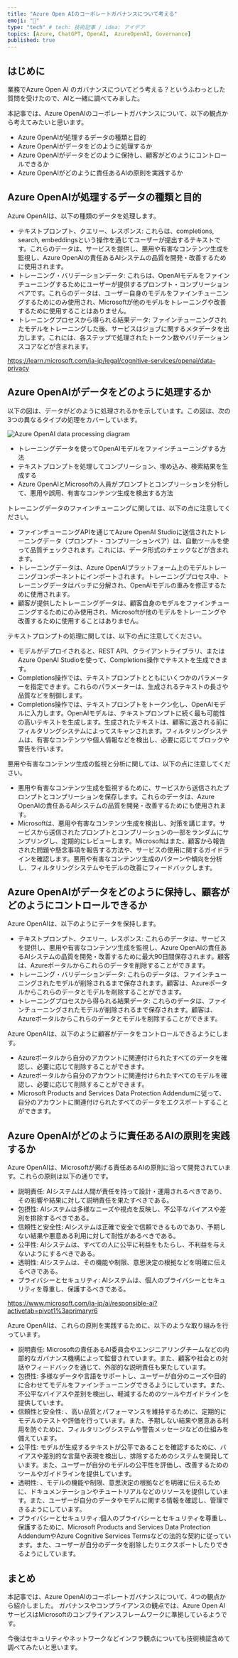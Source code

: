 ```yaml
---
title: "Azure Open AIのコーポレートガバナンスについて考える"
emoji: "🦔"
type: "tech" # tech: 技術記事 / idea: アイデア
topics: [Azure, ChatGPT, OpenAI,　AzureOpenAI, Governance]
published: true
---
```

## はじめに
業務でAzure Open AI のガバナンスについてどう考える？というふわっとした質問を受けたので、AIと一緒に調べてみました。

本記事では、Azure OpenAIのコーポレートガバナンスについて、以下の観点から考えてみたいと思います。

- Azure OpenAIが処理するデータの種類と目的
- Azure OpenAIがデータをどのように処理するか
- Azure OpenAIがデータをどのように保持し、顧客がどのようにコントロールできるか
- Azure OpenAIがどのように責任あるAIの原則を実践するか

## Azure OpenAIが処理するデータの種類と目的
Azure OpenAIは、以下の種類のデータを処理します。

- テキストプロンプト、クエリー、レスポンス: これらは、completions, search, embeddingsという操作を通じてユーザーが提出するテキストです。これらのデータは、サービスを提供し、悪用や有害なコンテンツ生成を監視し、Azure OpenAIの責任あるAIシステムの品質を開発・改善するために使用されます。
- トレーニング・バリデーションデータ: これらは、OpenAIモデルをファインチューニングするためにユーザーが提供するプロンプト・コンプリーションペアです。これらのデータは、ユーザー自身のモデルをファインチューニングするためにのみ使用され、Microsoftが他のモデルをトレーニングや改善するために使用することはありません。
- トレーニングプロセスから得られる結果データ: ファインチューニングされたモデルをトレーニングした後、サービスはジョブに関するメタデータを出力します。これには、各ステップで処理されたトークン数やバリデーションスコアなどが含まれます。

https://learn.microsoft.com/ja-jp/legal/cognitive-services/openai/data-privacy

## Azure OpenAIがデータをどのように処理するか
以下の図は、データがどのように処理されるかを示しています。この図は、次の3つの異なるタイプの処理をカバーしています。

![Azure OpenAI data processing diagram](https://docs.microsoft.com/en-us/learn/azure/cognitive-services/openai/media/data-privacy.png)

- トレーニングデータを使ってOpenAIモデルをファインチューニングする方法
- テキストプロンプトを処理してコンプリーション、埋め込み、検索結果を生成する
- Azure OpenAIとMicrosoftの人員がプロンプトとコンプリーションを分析して、悪用や誤用、有害なコンテンツ生成を検出する方法

トレーニングデータのファインチューニングに関しては、以下の点に注意してください。

- ファインチューニングAPIを通じてAzure OpenAI Studioに送信されたトレーニングデータ（プロンプト・コンプリーションペア）は、自動ツールを使って品質チェックされます。これには、データ形式のチェックなどが含まれます。
- トレーニングデータは、Azure OpenAIプラットフォーム上のモデルトレーニングコンポーネントにインポートされます。トレーニングプロセス中、トレーニングデータはバッチに分解され、OpenAIモデルの重みを修正するために使用されます。
- 顧客が提供したトレーニングデータは、顧客自身のモデルをファインチューニングするためにのみ使用され、Microsoftが他のモデルをトレーニングや改善するために使用することはありません。

テキストプロンプトの処理に関しては、以下の点に注意してください。

- モデルがデプロイされると、REST API、クライアントライブラリ、またはAzure OpenAI Studioを使って、Completions操作でテキストを生成できます。
- Completions操作では、テキストプロンプトとともにいくつかのパラメーターを指定できます。これらのパラメーターは、生成されるテキストの長さや品質などを制御します。
- Completions操作では、テキストプロンプトをトークン化し、OpenAIモデルに入力します。OpenAIモデルは、テキストプロンプトに続く最も可能性の高いテキストを生成します。生成されたテキストは、顧客に返される前にフィルタリングシステムによってスキャンされます。フィルタリングシステムは、有害なコンテンツや個人情報などを検出し、必要に応じてブロックや警告を行います。

悪用や有害なコンテンツ生成の監視と分析に関しては、以下の点に注意してください。

- 悪用や有害なコンテンツ生成を監視するために、サービスから送信されたプロンプトとコンプリーションを保存します。これらのデータは、Azure OpenAIの責任あるAIシステムの品質を開発・改善するためにも使用されます。
- Microsoftは、悪用や有害なコンテンツ生成を検出し、対策を講じます。サービスから送信されたプロンプトとコンプリーションの一部をランダムにサンプリングし、定期的にレビューします。Microsoftはまた、顧客から報告された問題や懸念事項を報告する方法や、サービスの使用に関するガイドラインを確認します。悪用や有害なコンテンツ生成のパターンや傾向を分析し、フィルタリングシステムやモデルの改善にフィードバックします。

## Azure OpenAIがデータをどのように保持し、顧客がどのようにコントロールできるか
Azure OpenAIは、以下のようにデータを保持します。

- テキストプロンプト、クエリー、レスポンス: これらのデータは、サービスを提供し、悪用や有害なコンテンツ生成を監視し、Azure OpenAIの責任あるAIシステムの品質を開発・改善するために最大90日間保存されます。顧客は、Azureポータルからこれらのデータを削除することができます。
- トレーニング・バリデーションデータ: これらのデータは、ファインチューニングされたモデルが削除されるまで保存されます。顧客は、Azureポータルからこれらのデータとモデルを削除することができます。
- トレーニングプロセスから得られる結果データ: これらのデータは、ファインチューニングされたモデルが削除されるまで保存されます。顧客は、Azureポータルからこれらのデータとモデルを削除することができます。

Azure OpenAIは、以下のように顧客がデータをコントロールできるようにします。

- Azureポータルから自分のアカウントに関連付けられたすべてのデータを確認し、必要に応じて削除することができます。
- Azureポータルから自分のアカウントに関連付けられたすべてのモデルを確認し、必要に応じて削除することができます。
- Microsoft Products and Services Data Protection Addendumに従って、自分のアカウントに関連付けられたすべてのデータをエクスポートすることができます。

## Azure OpenAIがどのように責任あるAIの原則を実践するか
Azure OpenAIは、Microsoftが掲げる責任あるAIの原則に沿って開発されています。これらの原則は以下の通りです。


- 説明責任: AIシステムは人間が責任を持って設計・運用されるべきであり、その影響や結果に対して説明責任を果たすべきである。
- 包摂性: AIシステムは多様なニーズや視点を反映し、不公平なバイアスや差別を排除するべきである。
- 信頼性と安全性: AIシステムは正確で安全で信頼できるものであり、予期しない結果や悪意ある利用に対して耐性があるべきである。
- 公平性: AIシステムは、すべての人に公平に利益をもたらし、不利益を与えないようにするべきである。
- 透明性: AIシステムは、その機能や制限、意思決定の根拠などを明確に伝えるべきである。
- プライバシーとセキュリティ: AIシステムは、個人のプライバシーとセキュリティを尊重し、保護するべきである。  

https://www.microsoft.com/ja-jp/ai/responsible-ai?activetab=pivot1%3aprimaryr6

Azure OpenAIは、これらの原則を実践するために、以下のような取り組みを行っています。

- 説明責任: Microsoftの責任あるAI委員会やエンジニアリングチームなどの内部的なガバナンス機構によって監督されています。また、顧客や社会との対話やフィードバックを通じて、外部的な説明責任も果たしています。
- 包摂性: 多様なデータや言語をサポートし、ユーザーが自分のニーズや目的に合わせてモデルをファインチューニングできるようにしています。また、不公平なバイアスや差別を検出し、軽減するためのツールやガイドラインを提供しています。
- 信頼性と安全性: 、高い品質とパフォーマンスを維持するために、定期的にモデルのテストや評価を行っています。また、予期しない結果や悪意ある利用を防ぐために、フィルタリングシステムや警告メッセージなどの仕組みを備えています。
- 公平性: モデルが生成するテキストが公平であることを確認するために、バイアスや差別的な言葉や表現を検出し、排除するためのシステムを開発しています。また、ユーザーが自分のモデルの公平性を評価し、改善するためのツールやガイドラインを提供しています。
- 透明性: 、モデルの機能や制限、意思決定の根拠などを明確に伝えるために、ドキュメンテーションやチュートリアルなどのリソースを提供しています。また、ユーザーが自分のデータやモデルに関する情報を確認し、管理できるようにしています。
- プライバシーとセキュリティ:個人のプライバシーとセキュリティを尊重し、保護するために、Microsoft Products and Services Data Protection AddendumやAzure Cognitive Services Termsなどの法的な契約に従っています。また、ユーザーが自分のデータを削除したりエクスポートしたりできるようにしています。

## まとめ
本記事では、Azure OpenAIのコーポレートガバナンスについて、4つの観点から紹介しました。
ガバナンスやコンプライアンスの観点では、Azure Open AIサービスはMicrosoftのコンプライアンスフレームワークに準拠しているようです。

今後はセキュリティやネットワークなどインフラ観点についても技術検証含めて調べてみたいと思います。